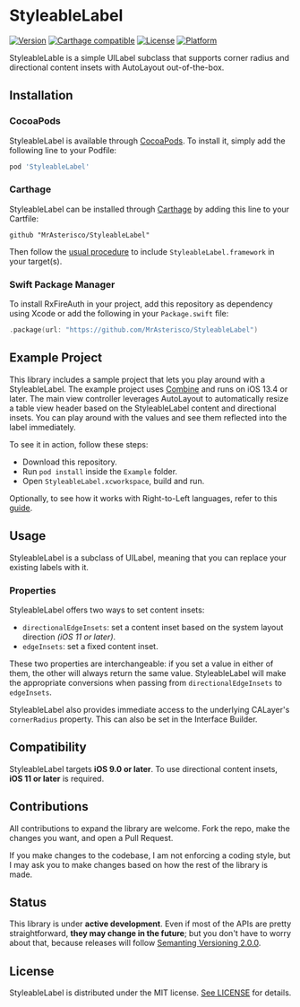 # StyleableLabel

[![Version](https://img.shields.io/cocoapods/v/StyleableLabel.svg?style=flat)](https://cocoapods.org/pods/StyleableLabel)
[![Carthage compatible](https://img.shields.io/badge/Carthage-compatible-4BC51D.svg?style=flat)](https://github.com/Carthage/Carthage)
[![License](https://img.shields.io/cocoapods/l/StyleableLabel.svg?style=flat)](https://cocoapods.org/pods/StyleableLabel)
[![Platform](https://img.shields.io/cocoapods/p/StyleableLabel.svg?style=flat)](https://cocoapods.org/pods/StyleableLabel)

StyleableLable is a simple UILabel subclass that supports corner radius and directional content insets with AutoLayout out-of-the-box.

## Installation

### CocoaPods

StyleableLabel is available through [CocoaPods](https://cocoapods.org). To install
it, simply add the following line to your Podfile:

```ruby
pod 'StyleableLabel'
```

### Carthage
StyleableLabel can be installed through [Carthage](https://github.com/Carthage/Carthage) by adding this line to your Cartfile:

```
github "MrAsterisco/StyleableLabel"
```
Then follow the [usual procedure](https://github.com/Carthage/Carthage#if-youre-building-for-ios-tvos-or-watchos) to include `StyleableLabel.framework` in your target(s).

### Swift Package Manager
To install RxFireAuth in your project, add this repository as dependency using Xcode or add the following in your `Package.swift` file:

```swift
.package(url: "https://github.com/MrAsterisco/StyleableLabel")
```

## Example Project
This library includes a sample project that lets you play around with a StyleableLabel. The example project uses [Combine](https://developer.apple.com/documentation/combine) and runs on iOS 13.4 or later. The main view controller leverages AutoLayout to automatically resize a table view header based on the StyleableLabel content and directional insets. You can play around with the values and see them reflected into the label immediately.

To see it in action, follow these steps:

- Download this repository.
- Run `pod install` inside the `Example` folder.
- Open `StyleableLabel.xcworkspace`, build and run.

Optionally, to see how it works with Right-to-Left languages, refer to this [guide](https://developer.apple.com/library/archive/documentation/MacOSX/Conceptual/BPInternational/TestingYourInternationalApp/TestingYourInternationalApp.html). 

## Usage
StyleableLabel is a subclass of UILabel, meaning that you can replace your existing labels with it.

### Properties
StyleableLabel offers two ways to set content insets:

- `directionalEdgeInsets`: set a content inset based on the system layout direction *(iOS 11 or later)*.
- `edgeInsets`: set a fixed content inset.

These two properties are interchangeable: if you set a value in either of them, the other will always return the same value. StyleableLabel will make the appropriate conversions when passing from `directionalEdgeInsets` to `edgeInsets`.

StyleableLabel also provides immediate access to the underlying CALayer's `cornerRadius` property. This can also be set in the Interface Builder.

## Compatibility
StyleableLabel targets **iOS 9.0 or later**. To use directional content insets, **iOS 11 or later** is required.

## Contributions
All contributions to expand the library are welcome. Fork the repo, make the changes you want, and open a Pull Request.

If you make changes to the codebase, I am not enforcing a coding style, but I may ask you to make changes based on how the rest of the library is made.

## Status
This library is under **active development**. Even if most of the APIs are pretty straightforward, **they may change in the future**; but you don't have to worry about that, because releases will follow [Semanting Versioning 2.0.0](https://semver.org).

## License
StyleableLabel is distributed under the MIT license. [See LICENSE](https://github.com/MrAsterisco/StyleableLabel/blob/master/LICENSE) for details.
